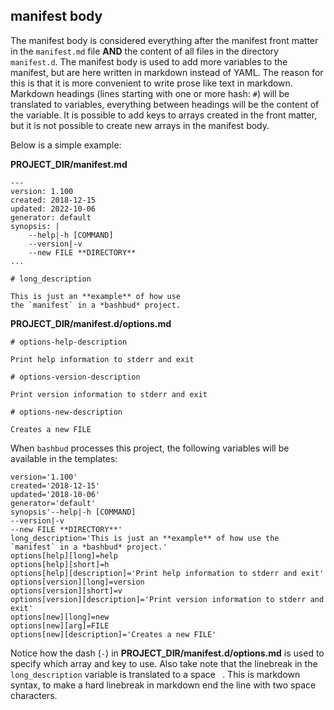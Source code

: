 ## manifest body

The manifest body is considered everything after the manifest front matter in the `manifest.md` file 
**AND** the content of all files in the directory `manifest.d`.
The manifest body is used to add more variables to the manifest, 
but are here written in markdown instead of YAML.
The reason for this is that it is more convenient to write prose like text in markdown.
Markdown headings (lines starting with one or more hash: `#`) will be translated to variables,
everything between headings will be the content of the variable.
It is possible to add keys to arrays created in the front matter,
but it is not possible to create new arrays in the manifest body.


Below is a simple example:  

**PROJECT_DIR/manifest.md**

```
---
version: 1.100
created: 2018-12-15
updated: 2022-10-06
generator: default
synopsis: |
    --help|-h [COMMAND]
    --version|-v
    --new FILE **DIRECTORY**
...

# long_description

This is just an **example** of how use
the `manifest` in a *bashbud* project.
```

**PROJECT_DIR/manifest.d/options.md**  

```
# options-help-description

Print help information to stderr and exit

# options-version-description

Print version information to stderr and exit

# options-new-description

Creates a new FILE
```

When `bashbud` processes this project, the following variables will be available in the templates:  

```
version='1.100'
created='2018-12-15'
updated='2018-10-06'
generator='default'
synopsis'--help|-h [COMMAND]
--version|-v
--new FILE **DIRECTORY**'
long_description='This is just an **example** of how use the `manifest` in a *bashbud* project.'
options[help][long]=help
options[help][short]=h
options[help][description]='Print help information to stderr and exit'
options[version][long]=version
options[version][short]=v
options[version][description]='Print version information to stderr and exit'
options[new][long]=new
options[new][arg]=FILE
options[new][description]='Creates a new FILE'
```

Notice how the dash (`-`) in **PROJECT_DIR/manifest.d/options.md** is used to specify which array and key to use.
Also take note that the linebreak in the `long_description` variable is translated to a space ` `.
This is markdown syntax, to make a hard linebreak in markdown end the line with two space characters.
